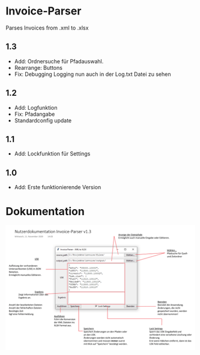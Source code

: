 # Invoice-Parser
Parses Invoices from .xml to .xlsx

## 1.3
- Add: Ordnersuche für Pfadauswahl.
- Rearrange: Buttons 
- Fix: Debugging Logging nun auch in der Log.txt Datei zu sehen


## 1.2
- Add: Logfunktion
- Fix: Pfadangabe
- Standardconfig update


## 1.1
- Add: Lockfunktion für Settings


## 1.0
- Add: Erste funktionierende Version


# Dokumentation

![Doku.png](https://github.com/florianwenzelworms/Invoice-Parser/blob/main/Doku.png?raw=true)